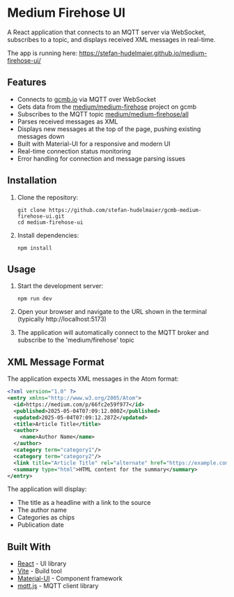 # Medium Firehose UI

A React application that connects to an MQTT server via WebSocket, subscribes to a topic, and displays received XML messages in real-time.

The app is running here: https://stefan-hudelmaier.github.io/medium-firehose-ui/

## Features

- Connects to [gcmb.io](https://gcmb.io) via MQTT over WebSocket
- Gets data from the [medium/medium-firehose](https://gcmb.io/medium/medium-firehose) project on gcmb
- Subscribes to the MQTT topic [medium/medium-firehose/all](https://gcmb.io/medium/medium-firehose/all)
- Parses received messages as XML
- Displays new messages at the top of the page, pushing existing messages down
- Built with Material-UI for a responsive and modern UI
- Real-time connection status monitoring
- Error handling for connection and message parsing issues

## Installation

1. Clone the repository:
   ```
   git clone https://github.com/stefan-hudelmaier/gcmb-medium-firehose-ui.git
   cd medium-firehose-ui
   ```

2. Install dependencies:
   ```
   npm install
   ```

## Usage

1. Start the development server:
   ```
   npm run dev
   ```

2. Open your browser and navigate to the URL shown in the terminal (typically http://localhost:5173)

3. The application will automatically connect to the MQTT broker and subscribe to the 'medium/firehose' topic

## XML Message Format

The application expects XML messages in the Atom format:

```xml
<?xml version="1.0" ?>
<entry xmlns="http://www.w3.org/2005/Atom">
  <id>https://medium.com/p/66fc2e59f977</id>
  <published>2025-05-04T07:09:12.000Z</published>
  <updated>2025-05-04T07:09:12.287Z</updated>
  <title>Article Title</title>
  <author>
    <name>Author Name</name>
  </author>
  <category term="category1"/>
  <category term="category2"/>
  <link title="Article Title" rel="alternate" href="https://example.com/article-url" type="text/html"/>
  <summary type="html">HTML content for the summary</summary>
</entry>
```

The application will display:
- The title as a headline with a link to the source
- The author name
- Categories as chips
- Publication date

## Built With

- [React](https://reactjs.org/) - UI library
- [Vite](https://vitejs.dev/) - Build tool
- [Material-UI](https://mui.com/) - Component framework
- [mqtt.js](https://github.com/mqttjs/MQTT.js) - MQTT client library

